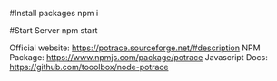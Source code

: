 #Install packages
npm i

#Start Server
npm start

Official website: https://potrace.sourceforge.net/#description
NPM Package: https://www.npmjs.com/package/potrace
Javascript Docs: https://github.com/tooolbox/node-potrace
